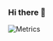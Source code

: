 ### Hi there 👋


![Metrics](https://metrics.lecoq.io/summertzz?template=classic&base.metadata=0&stars=1&stars.limit=4&config.timezone=Asia%2FShanghai)
<!--
**summertzz/summertzz** is a ✨ _special_ ✨ repository because its `README.md` (this file) appears on your GitHub profile.

Here are some ideas to get you started:

- 🔭 I’m currently working on ...
- 🌱 I’m currently learning ...
- 👯 I’m looking to collaborate on ...
- 🤔 I’m looking for help with ...
- 💬 Ask me about ...
- 📫 How to reach me: ...
- 😄 Pronouns: ...
- ⚡ Fun fact: ...
-->
